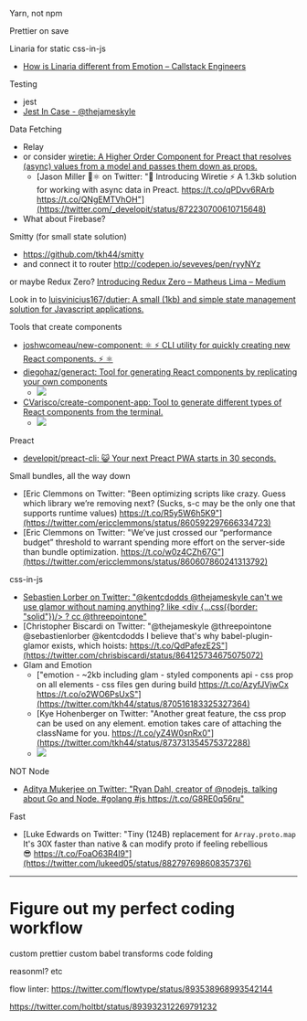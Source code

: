 Yarn, not npm

Prettier on save

Linaria for static css-in-js
- [How is Linaria different from Emotion – Callstack Engineers](https://blog.callstack.io/how-is-linaria-different-from-emotion-42e420a3984f)

Testing
- jest
- [Jest In Case \- @thejameskyle](http://thejameskyle.com/jest-in-case.html)

Data Fetching
- Relay
- or consider [wiretie: A Higher Order Component for Preact that resolves (async) values from a model and passes them down as props.](https://github.com/synacor/wiretie)
  - [Jason Miller 🦊⚛ on Twitter: "📣 Introducing Wiretie ⚡️ A 1.3kb solution for working with async data in Preact. https://t.co/qPDvv6RArb https://t.co/QNgEMTVhOH"](https://twitter.com/_developit/status/872230700610715648)
- What about Firebase?

Smitty (for small state solution)
- https://github.com/tkh44/smitty
- and connect it to router http://codepen.io/seveves/pen/ryyNYz

or maybe Redux Zero? [Introducing Redux Zero – Matheus Lima – Medium](https://medium.com/@matheusml/introducing-redux-zero-bea42214c7ee)

Look in to [luisvinicius167/dutier: A small (1kb) and simple state management solution for Javascript applications.](https://github.com/luisvinicius167/dutier?utm_source=mobilewebweekly&utm_medium=email)

Tools that create components
- [joshwcomeau/new\-component: ⚛ ⚡ CLI utility for quickly creating new React components\. ⚡ ⚛](https://github.com/joshwcomeau/new-component?utm_source=reactnl&utm_medium=email)
- [diegohaz/generact: Tool for generating React components by replicating your own components](https://github.com/diegohaz/generact)
  - ![](https://user-images.githubusercontent.com/3068563/27687316-bb5bd832-5cac-11e7-9761-c489e5a3a9f0.gif)
- [CVarisco/create\-component\-app: Tool to generate different types of React components from the terminal\.](https://github.com/CVarisco/create-component-app)
  - ![](https://user-images.githubusercontent.com/7335613/27760854-9ff86b54-5e51-11e7-8ad0-3289d9b3ebc3.gif)

Preact
- [developit/preact-cli: 😺 Your next Preact PWA starts in 30 seconds.](https://github.com/developit/preact-cli)

Small bundles, all the way down
- [Eric Clemmons on Twitter: "Been optimizing scripts like crazy. Guess which library we’re removing next? (Sucks, s-c may be the only one that supports runtime values) https://t.co/R5y5W6h5K9"](https://twitter.com/ericclemmons/status/860592297666334723)
- [Eric Clemmons on Twitter: "We’ve just crossed our “performance budget” threshold to warrant spending more effort on the server-side than bundle optimization. https://t.co/w0z4CZh67G"](https://twitter.com/ericclemmons/status/860607860241313792)

css-in-js
- [Sebastien Lorber on Twitter: "@kentcdodds @thejameskyle can't we use glamor without naming anything? like <div {...css({border: "solid"})/> ? cc @threepointone"](https://twitter.com/sebastienlorber/status/864124126763646978)
- [Christopher Biscardi on Twitter: "@thejameskyle @threepointone @sebastienlorber @kentcdodds I believe that's why babel-plugin-glamor exists, which hoists: https://t.co/QdPafezE2S"](https://twitter.com/chrisbiscardi/status/864125734675075072)
- Glam and Emotion
  - ["emotion - ~2kb including glam - styled components api - css prop on all elements - css files gen during build https://t.co/AzyfJVjwCx https://t.co/o2WO6PsUxS"](https://twitter.com/tkh44/status/870516183325327364)
  - [Kye Hohenberger on Twitter: "Another great feature, the css prop can be used on any element. emotion takes care of attaching the className for you. https://t.co/yZ4W0snRx0"](https://twitter.com/tkh44/status/873731354575372288)
  - ![](https://pbs.twimg.com/media/DCAdkGAUIAE-LO2.jpg)

NOT Node
- [Aditya Mukerjee on Twitter: "Ryan Dahl, creator of @nodejs, talking about Go and Node\. \#golang \#js https://t\.co/G8RE0q56ru"](https://twitter.com/chimeracoder/status/903444020218736645)

Fast
- [Luke Edwards on Twitter: "Tiny (124B) replacement for `Array.proto.map` It's 30X faster than native & can modify proto if feeling rebellious 😎 https://t.co/FoaO63R4l9"](https://twitter.com/lukeed05/status/882797698608357376)


---

# Figure out my perfect coding workflow
custom prettier
custom babel transforms
code folding

reasonml?
etc

flow linter: https://twitter.com/flowtype/status/893538968993542144

https://twitter.com/holtbt/status/893932312269791232